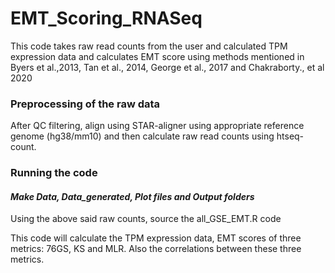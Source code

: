 # EMT_Scoring_RNASeq

This code takes raw read counts from the user and calculated TPM expression data and calculates EMT score using methods mentioned in Byers et al.,2013, Tan et al., 2014, George et al., 2017 and Chakraborty., et al 2020

### Preprocessing of the raw data

After QC filtering, align using STAR-aligner using appropriate reference genome (hg38/mm10) and then calculate raw read counts using htseq-count.

### Running the code
####  ***Make Data, Data_generated, Plot files and Output folders***

Using the above said raw counts, source the all_GSE_EMT.R code

This code will calculate the TPM expression data, EMT scores of three metrics: 76GS, KS and MLR. Also the correlations between these three metrics.


